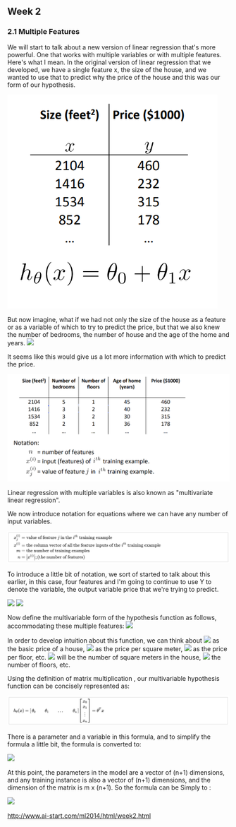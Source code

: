 ## Week 2

### 2.1 Multiple Features

We will start to talk about a new version of linear regression that's more powerful. One that works with multiple variables or with multiple features. Here's what I mean. In the original version of linear regression that we developed, we have a single feature x, the size of the house, and we wanted to use that to predict why the price of the house and this was our form of our hypothesis.

![](/extra/img/week2_01.png)

But now imagine, what if we had not only the size of the house as a feature or as a variable of which to try to predict the price, but that we also knew the number of bedrooms, the number of house and the age of the home and years.  <img src="https://latex.codecogs.com/gif.latex?(x_1,x_2,x_3,......x_n)">

It seems like this would give us a lot more information with which to predict the price.

![](/extra/img/week2_02.png)

Linear regression with multiple variables is also known as "multivariate linear regression".

We now introduce notation for equations where we can have any number of input variables.

![](/extra/img/week2_03.png)

To introduce a little bit of notation, we sort of started to talk about this earlier, in this case, four features and I'm going to continue to use Y to denote the variable, the output variable price that we're trying to predict.

 <img src="https://latex.codecogs.com/gif.latex?{x}^{(2)}\text{=}\begin{bmatrix}%201416\\\%203\\\%202\\\%2040%20\end{bmatrix}"> <img src="https://latex.codecogs.com/gif.latex?x_{2}^{\left(%202%20\right)}=3,x_{3}^{\left(%202%20\right)}=2">





Now define the multivariable form of the hypothesis function as follows, accommodating these multiple features:  <img src="https://latex.codecogs.com/gif.latex?h_{\theta}\left(%20x%20\right)={\theta_{0}}+{\theta_{1}}{x_{1}}+{\theta_{2}}{x_{2}}+...+{\theta_{n}}{x_{n}">

In order to develop intuition about this function, we can think about  <img src="https://latex.codecogs.com/gif.latex?{\theta_{0}}"> as the basic price of a house, <img src="https://latex.codecogs.com/gif.latex?{\theta_{1}}"> as the price per square meter, <img src="https://latex.codecogs.com/gif.latex?{\theta_{2}}"> as the price per floor, etc.  <img src="https://latex.codecogs.com/gif.latex?{x_{1}}"> will be the number of square meters in the house, <img src="https://latex.codecogs.com/gif.latex?{x_{2}}"> the number of  floors, etc.

Using the definition of matrix multiplication , our multivariable hypothesis function can be concisely represented as:

![](/extra/img/week2_04.png)

There is a parameter and a variable in this formula, and to simplify the formula a little bit, the formula is converted to:

<img src="https://latex.codecogs.com/gif.latex?h_{\theta}%20\left(%20x%20\right)={\theta_{0}}{x_{0}}+{\theta_{1}}{x_{1}}+{\theta_{2}}{x_{2}}+...+{\theta_{n}}{x_{n}}">

At this point, the parameters in the model are a vector of (n+1) dimensions, and any training instance is also a vector of (n+1) dimensions, and the dimension of the matrix is m x (n+1).  So the formula can be Simply to : 

<img src="https://latex.codecogs.com/gif.latex?h_{\theta}%20\left(%20x%20\right)={\theta^{T}}X">




http://www.ai-start.com/ml2014/html/week2.html

